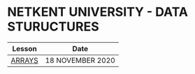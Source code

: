 NETKENT UNIVERSITY - DATA STURUCTURES
===

| Lesson | Date |
|:------:|:----:|
|  [ARRAYS](https://github.com/netkentuniversitesi/datastructures/tree/master/lesson01)       | 18 NOVEMBER 2020     |




